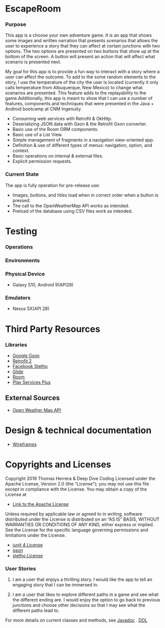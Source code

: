 # EscapeRoom

### Purpose

 This app is a choose your own adventure game. It is an app that shows some images and written narration that presents scenarios that allows the user to experience a story that they can affect at certain junctions with two options. The two options are presented on two buttons that show up at the bottom of the screen. A button will present an action that will affect what scenario is presented next.

 My goal for this app is to provide a fun way to interact with a story where a user can affect the outcome. To add to the some random elements to the story, I use the temperature of the city the user is located (currently it only calls temperature from Albuquerque, New Mexico) to change what scenarios are presented. This feature adds to the replayability to the game.Additionally, this app is meant to show that I can use a number of features, components and techniques that were presented in the Java + Android bootcamp at CNM Ingenuity.

  * Consuming web services with Retrofit & OkHttp.
  * Deserializing JSON data with Gson & the Retrofit Gson converter.
  * Basic use of the Room ORM components.
  * Basic use of a List View.
  * Simple management of fragments in a navigation view-oriented app.
  * Definition & use of different types of menus: navigation, option, and context.
  * Basic operations on internal & external files.
  * Explicit permission requests.
  
### Current State

The app is fully operation for pre-release use:

  * Images, buttons, and titles load when in correct order when a button is pressed.
  * The call to the OpenWeatherMap API works as intended.
  * Preload of the database using CSV files work as intended.
  
# Testing  

### Operations

### Environments

### Physical Device
  * Galaxy S10, Android 9(API28)
### Emulators
  * Nexus 5X(API 28)

# Third Party Resources
  
### Libraries
 + [Google Gson](https://github.com/google/gson)
 + [Retrofit 2](https://square.github.io/retrofit/)
 + [Facebook Stetho](https://github.com/facebook/stetho)
 + [Glide](https://github.com/bumptech/glide)
 + [Room](https://developer.android.com/topic/libraries/architecture/room)
 + [Play Services Plus](https://developers.google.com/android/guides/releases)

## External Sources
 + [Open Weather Map API](https://openweathermap.org/api)
 
# Design & technical documentation
 + [Wireframes](Wireframe.html)
# Copyrights and Licenses
Copyright 2019 Thomas Herrera & Deep Dive Coding
Licensed under the Apache License, Version 2.0 (the “License”); you may not use this file except in compliance with the License. You may obtain a copy of the License at

 + [Link to the Apache License](http://www.apache.org/licenses/LICENSE-2.0)

Unless required by applicable law or agreed to in writing, software distributed under the License is distributed on an “AS IS” BASIS, WITHOUT WARRANTIES OR CONDITIONS OF ANY KIND, either express or implied. See the License for the specific language governing permissions and limitations under the License.
 + [junit 4 License](https://junit.org/junit4/license.html)
 + [gson](https://github.com/google/gson/blob/master/LICENSE)
 + [stetho License](https://github.com/facebook/stetho/blob/master/LICENSE)

### User Stories

1. I am a user that enjoys a thrilling story. I would like the app to tell an engaging story that I can be immersed in.

2. I am a user that likes to explore different paths in a game and see what the different ending are. I would enjoy the option to go back to previous junctions and choose other decisions so that I may see what the different paths lead to.

For more details on current classes and methods, see [Javadoc](docs/api/) .
[DDL](docs/ddl.md)
